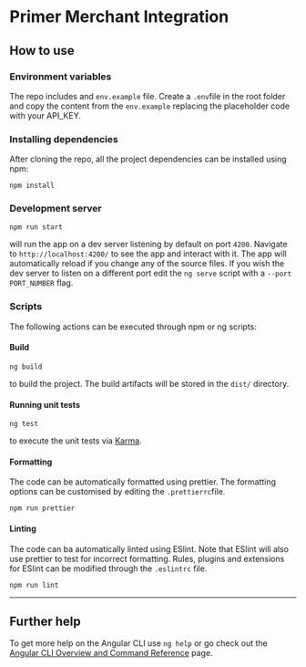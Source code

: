 # Primer Merchant Integration

## How to use ##

### Environment variables ###

The repo includes and `env.example` file. Create a `.env`file in the root folder and copy the content from the `env.example` replacing the placeholder code with your API_KEY.


### Installing dependencies ###

After cloning the repo, all the project dependencies can be installed using npm:

```
npm install
```

### Development server ###

```
npm run start
```

will run the app on a dev server listening by default on port `4200`. Navigate to `http://localhost:4200/` to see the app and interact with it. The app will automatically reload if you change any of the source files. If you wish the dev server to listen on a different port edit the `ng serve` script with a `--port PORT_NUMBER` flag.

### Scripts ###

The following actions can be executed through npm or ng scripts:

#### Build ####

```
ng build
```

to build the project. The build artifacts will be stored in the `dist/` directory.

#### Running unit tests ####

```
ng test
```

to execute the unit tests via [Karma](https://karma-runner.github.io).

#### Formatting ####

The code can be automatically formatted using prettier. The formatting options can be customised by editing the `.prettierrc`file.

```
npm run prettier
```

#### Linting ####

The code can ba automatically linted using ESlint. Note that ESlint will also use prettier to test for incorrect formatting. Rules, plugins and extensions for ESlint can be modified through the `.eslintrc` file.

```
npm run lint
```
---

## Further help

To get more help on the Angular CLI use `ng help` or go check out the [Angular CLI Overview and Command Reference](https://angular.io/cli) page.
